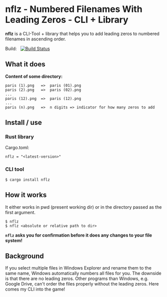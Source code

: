 # nflz - Numbered Filenames With Leading Zeros - CLI + Library
**nflz** is a CLI-Tool + library that helps you to add leading zeros to numbered filenames in ascending order.

Build: &nbsp; [![Build Status](https://travis-ci.com/phip1611/nflz.svg?branch=main)](https://travis-ci.com/phip1611/nflz)

## What it does
**Content of some directory:**
```
paris (1).png   =>  paris (01).png
paris (2).png   =>  paris (02).png
...
paris (12).png  =>  paris (12).png
...
paris (n).png   =>  n digits => indicator for how many zeros to add 
```

## Install / use
### Rust library
Cargo.toml:
```
nflz = "<latest-version>"
```
### CLI tool
`$ cargo install nflz`

## How it works
It either works in pwd (present working dir) or in the directory passed as the first argument.

```
$ nflz
$ nflz <absolute or relative path to dir>
```

**`nflz` asks you for confirmation before it does any changes to your file system!**


## Background
If you select multiple files in Windows Explorer and rename them to the same name, Windows automatically
numbers all files for you. The downside is that there are no leading zeros. Other programs than Windows,
e.g. Google Drive, can't order the files properly without the leading zeros. Here comes my CLI into the game!
